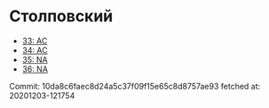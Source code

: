 # Столповский
- [33: AC](33.md)
- [34: AC](34.md)
- [35: NA](35.md)
- [36: NA](36.md)

Commit: 10da8c6faec8d24a5c37f09f15e65c8d8757ae93
 fetched at: 20201203-121754
